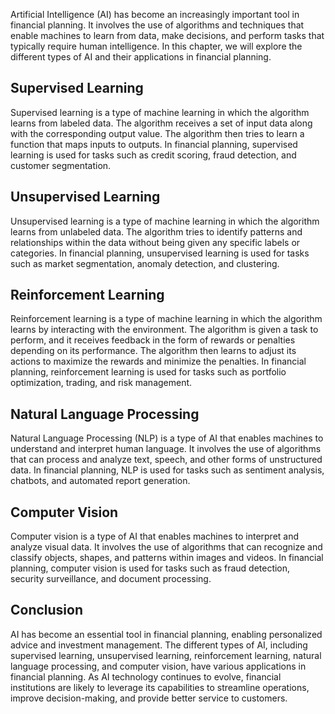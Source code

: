 
Artificial Intelligence (AI) has become an increasingly important tool in financial planning. It involves the use of algorithms and techniques that enable machines to learn from data, make decisions, and perform tasks that typically require human intelligence. In this chapter, we will explore the different types of AI and their applications in financial planning.

Supervised Learning
-------------------

Supervised learning is a type of machine learning in which the algorithm learns from labeled data. The algorithm receives a set of input data along with the corresponding output value. The algorithm then tries to learn a function that maps inputs to outputs. In financial planning, supervised learning is used for tasks such as credit scoring, fraud detection, and customer segmentation.

Unsupervised Learning
---------------------

Unsupervised learning is a type of machine learning in which the algorithm learns from unlabeled data. The algorithm tries to identify patterns and relationships within the data without being given any specific labels or categories. In financial planning, unsupervised learning is used for tasks such as market segmentation, anomaly detection, and clustering.

Reinforcement Learning
----------------------

Reinforcement learning is a type of machine learning in which the algorithm learns by interacting with the environment. The algorithm is given a task to perform, and it receives feedback in the form of rewards or penalties depending on its performance. The algorithm then learns to adjust its actions to maximize the rewards and minimize the penalties. In financial planning, reinforcement learning is used for tasks such as portfolio optimization, trading, and risk management.

Natural Language Processing
---------------------------

Natural Language Processing (NLP) is a type of AI that enables machines to understand and interpret human language. It involves the use of algorithms that can process and analyze text, speech, and other forms of unstructured data. In financial planning, NLP is used for tasks such as sentiment analysis, chatbots, and automated report generation.

Computer Vision
---------------

Computer vision is a type of AI that enables machines to interpret and analyze visual data. It involves the use of algorithms that can recognize and classify objects, shapes, and patterns within images and videos. In financial planning, computer vision is used for tasks such as fraud detection, security surveillance, and document processing.

Conclusion
----------

AI has become an essential tool in financial planning, enabling personalized advice and investment management. The different types of AI, including supervised learning, unsupervised learning, reinforcement learning, natural language processing, and computer vision, have various applications in financial planning. As AI technology continues to evolve, financial institutions are likely to leverage its capabilities to streamline operations, improve decision-making, and provide better service to customers.
